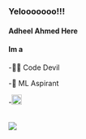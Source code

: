 ### Yelooooooo!!!
#### Adheel Ahmed Here 
#### Im a
-🐱‍👤 Code Devil

-🤖 ML Aspirant

-<img src="https://media.tenor.com/images/217f0468962e1c1703c8719aca1b6b0b/tenor.gif" height="20px">
<br><br>

<img src="https://github-readme-stats.vercel.app/api?username=AdheelAhmed-D3CD&&show_icons=true&title_color=70ffea&icon_color=66fffc&text_color=daf7dc&bg_color=151515">

